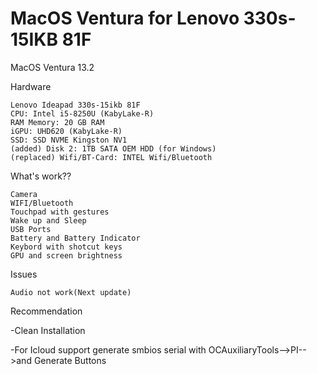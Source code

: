 # MacOS Ventura for Lenovo 330s-15IKB 81F

MacOS Ventura 13.2 

Hardware

    Lenovo Ideapad 330s-15ikb 81F
    CPU: Intel i5-8250U (KabyLake-R)
    RAM Memory: 20 GB RAM
    iGPU: UHD620 (KabyLake-R)
    SSD: SSD NVME Kingston NV1
    (added) Disk 2: 1TB SATA OEM HDD (for Windows)
    (replaced) Wifi/BT-Card: INTEL Wifi/Bluetooth

What's work??

    Camera
    WIFI/Bluetooth
    Touchpad with gestures
    Wake up and Sleep
    USB Ports
    Battery and Battery Indicator
    Keybord with shotcut keys
    GPU and screen brightness
    
Issues

    Audio not work(Next update)

Recommendation

-Clean Installation

-For Icloud support generate smbios serial with OCAuxiliaryTools-->PI-->and Generate Buttons
